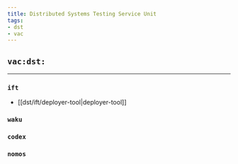 ```yaml
---
title: Distributed Systems Testing Service Unit
tags:
- dst
- vac
---
```


## `vac:dst:`
---

### `ift`
* [[dst/ift/deployer-tool|deployer-tool]]

### `waku`

### `codex`

### `nomos`


